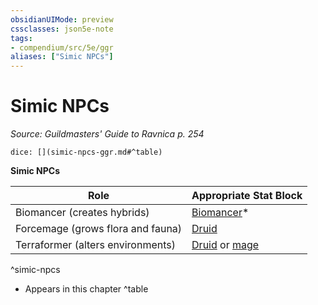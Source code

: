```yaml
---
obsidianUIMode: preview
cssclasses: json5e-note
tags:
- compendium/src/5e/ggr
aliases: ["Simic NPCs"]
---
```

# Simic NPCs
*Source: Guildmasters' Guide to Ravnica p. 254* 

`dice: [](simic-npcs-ggr.md#^table)`

**Simic NPCs**

| Role | Appropriate Stat Block |
|------|------------------------|
| Biomancer (creates hybrids) | [Biomancer](z_compendium/bestiary/humanoid/biomancer-ggr.md)* |
| Forcemage (grows flora and fauna) | [Druid](z_compendium/bestiary/humanoid/druid.md) |
| Terraformer (alters environments) | [Druid](z_compendium/bestiary/humanoid/druid.md) or [mage](z_compendium/bestiary/humanoid/mage.md) |
^simic-npcs

* Appears in this chapter
^table